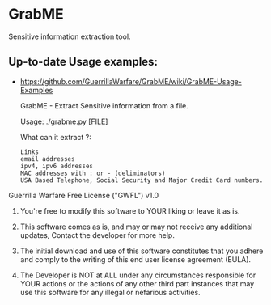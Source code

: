 # GrabME
Sensitive information extraction tool.

Up-to-date Usage examples:
-------------------------
- https://github.com/GuerrillaWarfare/GrabME/wiki/GrabME-Usage-Examples

    GrabME - Extract Sensitive information from a file.

    Usage: ./grabme.py [FILE]

    What can it extract ?:

      Links
      email addresses
      ipv4, ipv6 addresses
      MAC addresses with : or - (deliminators)
      USA Based Telephone, Social Security and Major Credit Card numbers.

Guerrilla Warfare Free License ("GWFL") v1.0

1. You're free to modify this software to YOUR liking or leave it as is.

2. This software comes as is, and may or may not receive any additional updates, Contact the developer for more help.

3. The initial download and use of this software constitutes that you adhere and comply to the writing of this end user license agreement (EULA).

4. The Developer is NOT at ALL under any circumstances responsible for YOUR actions or the actions of any other third part instances that may use this software for any illegal or nefarious activities.
